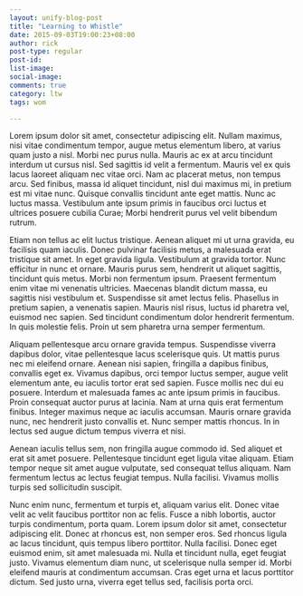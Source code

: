 ```yaml
---
layout: unify-blog-post
title: "Learning to Whistle"
date: 2015-09-03T19:00:23+08:00
author: rick
post-type: regular
post-id:
list-image:
social-image:
comments: true
category: ltw
tags: wom

---
```


Lorem ipsum dolor sit amet, consectetur adipiscing elit. Nullam maximus, nisi
vitae condimentum tempor, augue metus elementum libero, at varius quam justo
a nisl. Morbi nec purus nulla. Mauris ac ex at arcu tincidunt interdum ut
cursus nisl. Sed sagittis id velit a fermentum. Mauris vel ex quis lacus
laoreet aliquam nec vitae orci. Nam ac placerat metus, non tempus arcu. Sed
finibus, massa id aliquet tincidunt, nisl dui maximus mi, in pretium est mi
vitae nunc. Quisque convallis tincidunt ante eget mattis. Nunc ac luctus massa.
Vestibulum ante ipsum primis in faucibus orci luctus et ultrices posuere
cubilia Curae; Morbi hendrerit purus vel velit bibendum rutrum.

Etiam non tellus ac elit luctus tristique. Aenean aliquet mi ut urna gravida,
eu facilisis quam iaculis. Donec pulvinar facilisis metus, a malesuada erat
tristique sit amet. In eget gravida ligula. Vestibulum at gravida tortor. Nunc
efficitur in nunc et ornare. Mauris purus sem, hendrerit ut aliquet sagittis,
tincidunt quis metus. Morbi non fermentum ipsum. Praesent fermentum enim vitae
mi venenatis ultricies. Maecenas blandit dictum massa, eu sagittis nisi
vestibulum et. Suspendisse sit amet lectus felis. Phasellus in pretium sapien,
a venenatis sapien. Mauris nisl risus, luctus id pharetra vel, euismod nec
sapien. Sed tincidunt condimentum dolor hendrerit fermentum. In quis molestie
felis. Proin ut sem pharetra urna semper fermentum.

Aliquam pellentesque arcu ornare gravida tempus. Suspendisse viverra dapibus
dolor, vitae pellentesque lacus scelerisque quis. Ut mattis purus nec mi
eleifend ornare. Aenean nisi sapien, fringilla a dapibus finibus, convallis
eget ex. Vivamus dapibus, orci tempor luctus semper, augue velit elementum
ante, eu iaculis tortor erat sed sapien. Fusce mollis nec dui eu posuere.
Interdum et malesuada fames ac ante ipsum primis in faucibus. Proin consequat
auctor purus at lacinia. Nam at urna quis erat fermentum finibus. Integer
maximus neque ac iaculis accumsan. Mauris ornare gravida nunc, nec hendrerit
justo convallis et. Nunc semper mattis rhoncus. In in lectus sed augue dictum
tempus viverra et nisi.

Aenean iaculis tellus sem, non fringilla augue commodo id. Sed aliquet et erat
sit amet posuere. Pellentesque tincidunt eget ligula vitae aliquam. Etiam
tempor neque sit amet augue vulputate, sed consequat tellus aliquam. Nam
fermentum lectus ac lectus feugiat tempus. Nulla facilisi. Vivamus mollis
turpis sed sollicitudin suscipit.

Nunc enim nunc, fermentum et turpis et, aliquam varius elit. Donec vitae velit
ac velit faucibus porttitor non ac felis. Fusce a nibh lobortis, auctor turpis
condimentum, porta quam. Lorem ipsum dolor sit amet, consectetur adipiscing
elit. Donec at rhoncus est, non semper eros. Sed rhoncus ligula ac lacus
tincidunt, quis tempus libero porttitor. Nulla facilisi. Donec eget euismod
enim, sit amet malesuada mi. Nulla et tincidunt nulla, eget feugiat justo.
Vivamus elementum diam nunc, ut scelerisque nulla semper id. Morbi eleifend
mauris at condimentum accumsan. Cras eget urna et lacus porttitor dictum. Sed
justo urna, viverra eget tellus sed, facilisis porta orci.


